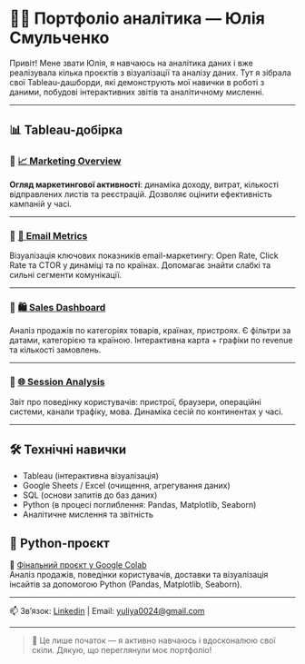 # 👩‍💻 Портфоліо аналітика — Юлія Смульченко

Привіт! Мене звати Юлія, я навчаюсь на аналітика даних і вже реалізувала кілька проєктів з візуалізації та аналізу даних. Тут я зібрала свої Tableau-дашборди, які демонструють мої навички в роботі з даними, побудові інтерактивних звітів та аналітичному мисленні.

---

## 📊 Tableau-добірка

### 🔸 [📈 Marketing Overview](https://public.tableau.com/app/profile/yuliia.smulchenko/viz/MarketingOverview_17436058147740/Dashboard1)
**Огляд маркетингової активності**: динаміка доходу, витрат, кількості відправлених листів та реєстрацій. Дозволяє оцінити ефективність кампаній у часі.

---

### 🔸 [💌 Email Metrics](https://public.tableau.com/app/profile/yuliia.smulchenko/viz/EmailMetrics_17421393484340/EmailMetrics)
Візуалізація ключових показників email-маркетингу: Open Rate, Click Rate та CTOR у динаміці та по країнах. Допомагає знайти слабкі та сильні сегменти комунікації.

---

### 🔸 [🛍 Sales Dashboard](https://public.tableau.com/app/profile/yuliia.smulchenko/viz/Sales_17420559496140/Sales)
Аналіз продажів по категоріях товарів, країнах, пристроях. Є фільтри за датами, категорією та країною. Інтерактивна карта + графіки по revenue та кількості замовлень.

---

### 🔸 [🌐 Session Analysis](https://public.tableau.com/app/profile/yuliia.smulchenko/viz/Book1_17418718310620/SessionAnalysis)
Звіт про поведінку користувачів: пристрої, браузери, операційні системи, канали трафіку, мова. Динаміка сесій по континентах у часі.

---

## 🛠 Технічні навички

- Tableau (інтерактивна візуалізація)
- Google Sheets / Excel (очищення, агрегування даних)
- SQL (основи запитів до баз даних)
- Python (в процесі поглиблення: Pandas, Matplotlib, Seaborn)
- Аналітичне мислення та звітність

## 🐍 Python-проєкт

🔗 [Фінальний проєкт у Google Colab](https://colab.research.google.com/drive/1fdW0Ks0yzKh_DwyQmkXnegTY0uIBl8F3?usp=sharing)  
Аналіз продажів, поведінки користувачів, доставки та візуалізація інсайтів за допомогою Python (Pandas, Matplotlib, Seaborn).

---

📫 Зв’язок: [Linkedin](www.linkedin.com/in/yuliya-smylchenko-9a11b718b) | Email: yuliya0024@gmail.com

---

> 🌱 Це лише початок — я активно навчаюсь і вдосконалюю свої скіли. Дякую, що переглянули моє портфоліо!
